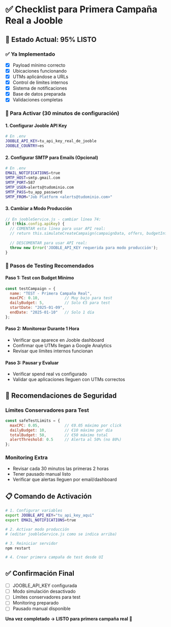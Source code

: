 # ✅ Checklist para Primera Campaña Real a Jooble

## 🎯 **Estado Actual: 95% LISTO**

### **✅ Ya Implementado**
- [x] Payload mínimo correcto
- [x] Ubicaciones funcionando
- [x] UTMs aplicándose a URLs
- [x] Control de límites internos
- [x] Sistema de notificaciones
- [x] Base de datos preparada
- [x] Validaciones completas

### **🔧 Para Activar (30 minutos de configuración)**

#### **1. Configurar Jooble API Key**
```bash
# En .env
JOOBLE_API_KEY=tu_api_key_real_de_jooble
JOOBLE_COUNTRY=es
```

#### **2. Configurar SMTP para Emails (Opcional)**
```bash
# En .env
EMAIL_NOTIFICATIONS=true
SMTP_HOST=smtp.gmail.com
SMTP_PORT=587
SMTP_USER=alerts@tudominio.com
SMTP_PASS=tu_app_password
SMTP_FROM="Job Platform <alerts@tudominio.com>"
```

#### **3. Cambiar a Modo Producción**
```javascript
// En joobleService.js - cambiar línea 74:
if (!this.config.apiKey) {
  // COMENTAR esta línea para usar API real:
  // return this.simulateCreateCampaign(campaignData, offers, budgetInfo);
  
  // DESCOMENTAR para usar API real:
  throw new Error('JOOBLE_API_KEY requerida para modo producción');
}
```

### **🧪 Pasos de Testing Recomendados**

#### **Paso 1: Test con Budget Mínimo**
```javascript
const testCampaign = {
  name: "TEST - Primera Campaña Real",
  maxCPC: 0.10,           // Muy bajo para test
  dailyBudget: 5,         // Solo €5 para test
  startDate: "2025-01-09",
  endDate: "2025-01-10"   // Solo 1 día
};
```

#### **Paso 2: Monitorear Durante 1 Hora**
- Verificar que aparece en Jooble dashboard
- Confirmar que UTMs llegan a Google Analytics
- Revisar que límites internos funcionan

#### **Paso 3: Pausar y Evaluar**
- Verificar spend real vs configurado
- Validar que aplicaciones lleguen con UTMs correctos

## 🚨 **Recomendaciones de Seguridad**

### **Límites Conservadores para Test**
```javascript
const safeTestLimits = {
  maxCPC: 0.05,           // €0.05 máximo por click
  dailyBudget: 10,        // €10 máximo por día
  totalBudget: 50,        // €50 máximo total
  alertThreshold: 0.5     // Alerta al 50% (no 80%)
};
```

### **Monitoring Extra**
- Revisar cada 30 minutos las primeras 2 horas
- Tener pausado manual listo
- Verificar que alertas lleguen por email/dashboard

## 📋 **Comando de Activación**

```bash
# 1. Configurar variables
export JOOBLE_API_KEY="tu_api_key_aqui"
export EMAIL_NOTIFICATIONS=true

# 2. Activar modo producción
# (editar joobleService.js como se indica arriba)

# 3. Reiniciar servidor
npm restart

# 4. Crear primera campaña de test desde UI
```

## ✅ **Confirmación Final**

- [ ] JOOBLE_API_KEY configurada
- [ ] Modo simulación desactivado
- [ ] Límites conservadores para test
- [ ] Monitoring preparado
- [ ] Pausado manual disponible

**Una vez completado → LISTO para primera campaña real** 🚀

